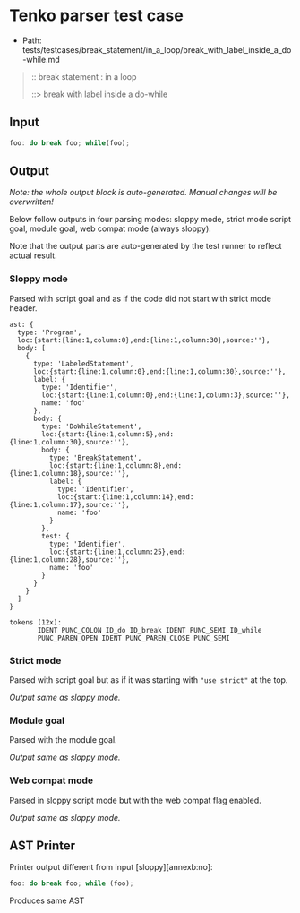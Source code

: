 # Tenko parser test case

- Path: tests/testcases/break_statement/in_a_loop/break_with_label_inside_a_do-while.md

> :: break statement : in a loop
>
> ::> break with label inside a do-while

## Input

`````js
foo: do break foo; while(foo);
`````

## Output

_Note: the whole output block is auto-generated. Manual changes will be overwritten!_

Below follow outputs in four parsing modes: sloppy mode, strict mode script goal, module goal, web compat mode (always sloppy).

Note that the output parts are auto-generated by the test runner to reflect actual result.

### Sloppy mode

Parsed with script goal and as if the code did not start with strict mode header.

`````
ast: {
  type: 'Program',
  loc:{start:{line:1,column:0},end:{line:1,column:30},source:''},
  body: [
    {
      type: 'LabeledStatement',
      loc:{start:{line:1,column:0},end:{line:1,column:30},source:''},
      label: {
        type: 'Identifier',
        loc:{start:{line:1,column:0},end:{line:1,column:3},source:''},
        name: 'foo'
      },
      body: {
        type: 'DoWhileStatement',
        loc:{start:{line:1,column:5},end:{line:1,column:30},source:''},
        body: {
          type: 'BreakStatement',
          loc:{start:{line:1,column:8},end:{line:1,column:18},source:''},
          label: {
            type: 'Identifier',
            loc:{start:{line:1,column:14},end:{line:1,column:17},source:''},
            name: 'foo'
          }
        },
        test: {
          type: 'Identifier',
          loc:{start:{line:1,column:25},end:{line:1,column:28},source:''},
          name: 'foo'
        }
      }
    }
  ]
}

tokens (12x):
       IDENT PUNC_COLON ID_do ID_break IDENT PUNC_SEMI ID_while
       PUNC_PAREN_OPEN IDENT PUNC_PAREN_CLOSE PUNC_SEMI
`````

### Strict mode

Parsed with script goal but as if it was starting with `"use strict"` at the top.

_Output same as sloppy mode._

### Module goal

Parsed with the module goal.

_Output same as sloppy mode._

### Web compat mode

Parsed in sloppy script mode but with the web compat flag enabled.

_Output same as sloppy mode._

## AST Printer

Printer output different from input [sloppy][annexb:no]:

````js
foo: do break foo; while (foo);
````

Produces same AST
